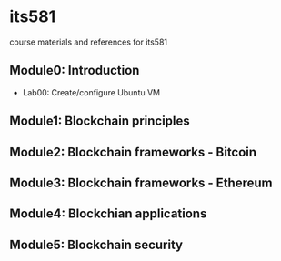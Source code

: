 # its581
course materials and references for its581

## Module0: Introduction

* Lab00: Create/configure Ubuntu VM


## Module1: Blockchain principles


## Module2: Blockchain frameworks - Bitcoin


## Module3: Blockchain frameworks - Ethereum


## Module4: Blockchian applications


## Module5: Blockchain security
